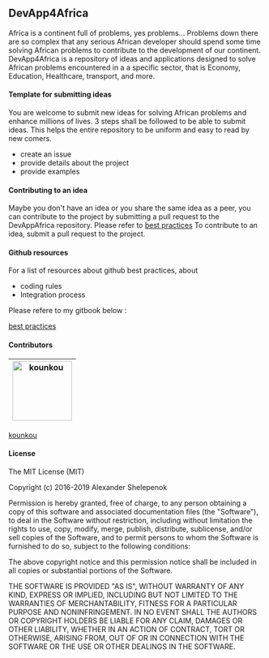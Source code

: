 ## DevApp4Africa

Africa is a continent full of problems, yes problems... Problems down there are so complex that any serious African 
developer should spend some time solving African problems to contribute to the development of our continent.
DevApp4Africa is a repository of ideas and applications designed to solve African problems encountered in a
a specific sector, that is Economy, Education, Healthcare, transport, and more.

#### Template for submitting ideas

You are welcome to submit new ideas for solving African problems and enhance millions of lives. 3 steps shall be 
followed to be able to submit ideas. This helps the entire repository to be uniform and easy to read by new comers.

* create an issue
* provide details about the project
* provide examples

#### Contributing to an idea

Maybe you don't have an idea or you share the same idea as a peer, you can contribute to the project by submitting 
a pull request to the DevAppAfrica repository.
Please refer to [best practices](https://godfrain.gitbook.io/best-practices/)
To contribute to an idea, submit a pull request to the project.

#### Github resources

For a list of resources about github best practices, about 

* coding rules
* Integration process

Please refere to my gitbook below :

[best practices](https://godfrain.gitbook.io/best-practices/)


#### Contributors

[<img alt="kounkou" src="https://avatars0.githubusercontent.com/u/2589171?s=460&v=4" width="117">](https://github.com/kounkou) |
:---: |
[kounkou](https://github.com/kounkou)

#### License

The MIT License (MIT)

Copyright (c) 2016-2019 Alexander Shelepenok

Permission is hereby granted, free of charge, to any person obtaining a copy of this software and associated documentation files (the "Software"), to deal in the Software without restriction, including without limitation the rights to use, copy, modify, merge, publish, distribute, sublicense, and/or sell copies of the Software, and to permit persons to whom the Software is furnished to do so, subject to the following conditions:

The above copyright notice and this permission notice shall be included in all copies or substantial portions of the Software.

THE SOFTWARE IS PROVIDED "AS IS", WITHOUT WARRANTY OF ANY KIND, EXPRESS OR IMPLIED, INCLUDING BUT NOT LIMITED TO THE WARRANTIES OF MERCHANTABILITY, FITNESS FOR A PARTICULAR PURPOSE AND NONINFRINGEMENT. IN NO EVENT SHALL THE AUTHORS OR COPYRIGHT HOLDERS BE LIABLE FOR ANY CLAIM, DAMAGES OR OTHER LIABILITY, WHETHER IN AN ACTION OF CONTRACT, TORT OR OTHERWISE, ARISING FROM, OUT OF OR IN CONNECTION WITH THE SOFTWARE OR THE USE OR OTHER DEALINGS IN THE SOFTWARE.
